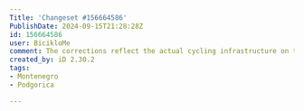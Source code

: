 ```yaml
---
Title: 'Changeset #156664586'
PublishDate: 2024-09-15T21:28:28Z
id: 156664586
user: BicikloMe
comment: The corrections reflect the actual cycling infrastructure on the ground, focusing on modifying incorrect tags and incorrectly marked paths and adding new cycling infrastructure. This is the second set of changes.
created_by: iD 2.30.2
tags:
- Montenegro
- Podgorica

---
```

